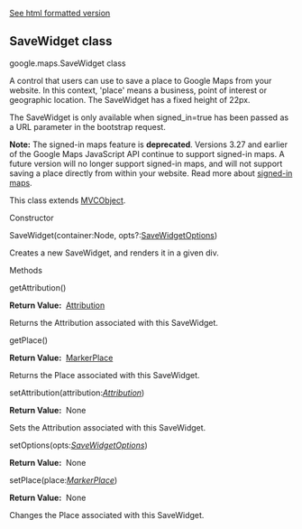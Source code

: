 [See html formatted version](https://huasofoundries.github.io/google-maps-documentation/SaveWidget.html)

## SaveWidget class

google.maps.SaveWidget class

A control that users can use to save a place to Google Maps from your website. In this context, 'place' means a business, point of interest or geographic location. The SaveWidget has a fixed height of 22px.

The SaveWidget is only available when signed_in=true has been passed as a URL parameter in the bootstrap request.

**Note:** The signed-in maps feature is **deprecated**. Versions 3.27 and earlier of the Google Maps JavaScript API continue to support signed-in maps. A future version will no longer support signed-in maps, and will not support saving a place directly from within your website. Read more about [signed-in maps](https://developers.google.com/maps/documentation/javascript/signedin).

This class extends [MVCObject](MVCObject.md).

Constructor

SaveWidget(container:Node, opts?:[SaveWidgetOptions](SaveWidgetOptions.md))

Creates a new SaveWidget, and renders it in a given div.

Methods

getAttribution()

**Return Value:**  [Attribution](Attribution.md)

Returns the Attribution associated with this SaveWidget.

getPlace()

**Return Value:**  [MarkerPlace](MarkerPlace.md)

Returns the Place associated with this SaveWidget.

setAttribution(attribution:[_Attribution_](Attribution.md))

**Return Value:**  None

Sets the Attribution associated with this SaveWidget.

setOptions(opts:[_SaveWidgetOptions_](SaveWidgetOptions.md))

**Return Value:**  None

setPlace(place:[_MarkerPlace_](MarkerPlace.md))

**Return Value:**  None

Changes the Place associated with this SaveWidget.
